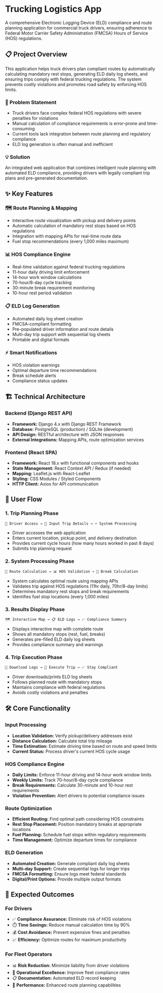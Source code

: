 # Trucking Logistics App

A comprehensive Electronic Logging Device (ELD) compliance and route planning application for commercial truck drivers, ensuring adherence to Federal Motor Carrier Safety Administration (FMCSA) Hours of Service (HOS) regulations.

## 📋 Project Overview

This application helps truck drivers plan compliant routes by automatically calculating mandatory rest stops, generating ELD daily log sheets, and ensuring trips comply with federal trucking regulations. The system prevents costly violations and promotes road safety by enforcing HOS limits.

### 🎯 Problem Statement

- Truck drivers face complex federal HOS regulations with severe penalties for violations
- Manual calculation of compliance requirements is error-prone and time-consuming
- Current tools lack integration between route planning and regulatory compliance
- ELD log generation is often manual and inefficient

### 💡 Solution

An integrated web application that combines intelligent route planning with automated ELD compliance, providing drivers with legally compliant trip plans and pre-generated documentation.

## ✨ Key Features

### 🗺️ Route Planning & Mapping

- Interactive route visualization with pickup and delivery points
- Automatic calculation of mandatory rest stops based on HOS regulations
- Integration with mapping APIs for real-time route data
- Fuel stop recommendations (every 1,000 miles maximum)

### 📊 HOS Compliance Engine

- Real-time validation against federal trucking regulations
- 11-hour daily driving limit enforcement
- 14-hour work window calculations
- 70-hour/8-day cycle tracking
- 30-minute break requirement monitoring
- 10-hour rest period validation

### 📋 ELD Log Generation

- Automated daily log sheet creation
- FMCSA-compliant formatting
- Pre-populated driver information and route details
- Multi-day trip support with sequential log sheets
- Printable and digital formats

### ⚡ Smart Notifications

- HOS violation warnings
- Optimal departure time recommendations
- Break schedule alerts
- Compliance status updates

## 🏗️ Technical Architecture

### Backend (Django REST API)

- **Framework:** Django 4.x with Django REST Framework
- **Database:** PostgreSQL (production) / SQLite (development)
- **API Design:** RESTful architecture with JSON responses
- **External Integrations:** Mapping APIs, route optimization services

### Frontend (React SPA)

- **Framework:** React 18.x with functional components and hooks
- **State Management:** React Context API / Redux (if needed)
- **Mapping:** Leaflet.js with React-Leaflet
- **Styling:** CSS Modules / Styled Components
- **HTTP Client:** Axios for API communication

## 🔄 User Flow

### 1. **Trip Planning Phase**

```md
🚚 Driver Access → 📝 Input Trip Details → ⚡ System Processing
```

- Driver accesses the web application
- Enters current location, pickup point, and delivery destination
- Provides current cycle hours (how many hours worked in past 8 days)
- Submits trip planning request

### 2. **System Processing Phase**

```md
🧮 Route Calculation → 📊 HOS Validation → 🛑 Break Calculation
```

- System calculates optimal route using mapping APIs
- Validates trip against HOS regulations (11hr daily, 70hr/8-day limits)
- Determines mandatory rest stops and break requirements
- Identifies fuel stop locations (every 1,000 miles)

### 3. **Results Display Phase**

```md
🗺️ Interactive Map → 📋 ELD Logs → ✅ Compliance Summary
```

- Displays interactive map with complete route
- Shows all mandatory stops (rest, fuel, breaks)
- Generates pre-filled ELD daily log sheets
- Provides compliance summary and warnings

### 4. **Trip Execution Phase**

```md
📄 Download Logs → 🚛 Execute Trip → ✅ Stay Compliant
```

- Driver downloads/prints ELD log sheets
- Follows planned route with mandatory stops
- Maintains compliance with federal regulations
- Avoids costly violations and penalties

## 🛠️ Core Functionality

### Input Processing

- **Location Validation:** Verify pickup/delivery addresses exist
- **Distance Calculation:** Calculate total trip mileage
- **Time Estimation:** Estimate driving time based on route and speed limits
- **Current Status:** Process driver's current HOS cycle usage

### HOS Compliance Engine

- **Daily Limits:** Enforce 11-hour driving and 14-hour work window limits
- **Weekly Limits:** Track 70-hour/8-day cycle compliance
- **Break Requirements:** Calculate 30-minute and 10-hour rest requirements
- **Violation Prevention:** Alert drivers to potential compliance issues

### Route Optimization

- **Efficient Routing:** Find optimal path considering HOS constraints
- **Rest Stop Placement:** Position mandatory breaks at appropriate locations
- **Fuel Planning:** Schedule fuel stops within regulatory requirements
- **Time Management:** Optimize departure times for compliance

### ELD Generation

- **Automated Creation:** Generate compliant daily log sheets
- **Multi-day Support:** Create sequential logs for longer trips
- **FMCSA Formatting:** Ensure logs meet federal standards
- **Digital/Print Options:** Provide multiple output formats

## 🌟 Expected Outcomes

### For Drivers

- ✅ **Compliance Assurance:** Eliminate risk of HOS violations
- ⏱️ **Time Savings:** Reduce manual calculation time by 90%
- 💰 **Cost Avoidance:** Prevent expensive fines and penalties
- 📈 **Efficiency:** Optimize routes for maximum productivity

### For Fleet Operators

- 📊 **Risk Reduction:** Minimize liability from driver violations
- 💼 **Operational Excellence:** Improve fleet compliance rates
- 📋 **Documentation:** Automated ELD record keeping
- 🎯 **Performance:** Enhanced route planning capabilities
